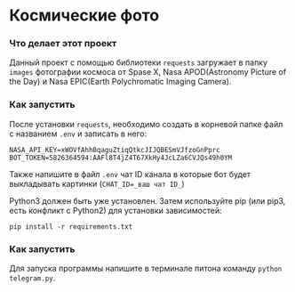 # Космические фото

### Что делает этот проект

Данный проект с помощью библиотеки ```requests``` загружает в папку ```images``` фотографии космоса от Spase X, Nasa APOD(Astronomy Picture of the Day) и Nasa EPIC(Earth Polychromatic Imaging Camera).

### Как запустить

После установки ```requests```, необходимо создать в корневой папке файл с названием ```.env``` и записать в него:

```
NASA_API_KEY=xWOVfAhhBqaguZtiqQtkcJIJQBESmVJfzoGnPprc
BOT_TOKEN=5826364594:AAFl8T4jZ4T67XkHy4JcLZa6CVJQs49h0YM
``` 

Также напишите в файл ```.env``` чат ID канала в которые бот будет выкладывать картинки (```CHAT_ID=_ваш чат ID_```)

Python3 должен быть уже установлен. Затем используйте pip (или pip3, есть конфликт с Python2) для установки зависимостей:

```
pip install -r requirements.txt
```

### Как запустить

Для запуска программы напишите в терминале питона команду ```python telegram.py```.
